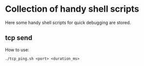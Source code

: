 # Collection of handy shell scripts
Here some handy shell scripts for quick debugging are stored. 

## tcp send
How to use: 
```
./tcp_ping.sh <port> <duration_ms>
```